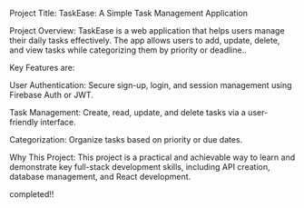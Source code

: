 Project Title:
TaskEase: A Simple Task Management Application

Project Overview:
TaskEase is a web application that helps users manage their daily tasks effectively. The app allows users to add, update, delete, and view tasks while categorizing them by priority or deadline..

Key Features are:

User Authentication: Secure sign-up, login, and session management using Firebase Auth or JWT.


Task Management: Create, read, update, and delete tasks via a user-friendly interface.


Categorization: Organize tasks based on priority or due dates.



Why This Project:
This project is a practical and achievable way to learn and demonstrate key full-stack development skills, including API creation, database management, and React development.


completed!!